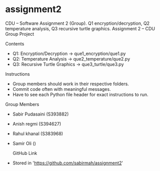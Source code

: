 # assignment2
CDU – Software Assignment 2 (Group). Q1 encryption/decryption, Q2 temperature analysis, Q3 recursive turtle graphics. 
Assignment 2 – CDU Group Project

 Contents
- Q1: Encryption/Decryption → que1_encryption/que1.py
- Q2: Temperature Analysis → que2_temperature/que2.py
- Q3: Recursive Turtle Graphics → que3_turtle/que3.py

Instructions
- Group members should work in their respective folders.  
- Commit code often with meaningful messages.  
- Have to see each Python file header for exact instructions to run.

Group Members
- Sabir Pudasaini (S393882)  
- Anish regmi (S394627)  
- Rahul khanal (S383968)
- Samir Oli ()

  GitHub Link
- Stored in 'https://github.com/sabirmah/assignment2'
